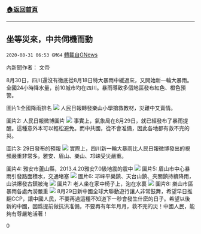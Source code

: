 ###  [:house:返回首頁](https://github.com/ourhimalayas/txt)
---

## 坐等災來，中共伺機而動
`2020-08-31 06:53 GM64` [轉載自GNews](https://gnews.org/zh-hant/326459/)

內新聞作者： 文帝

8月30日，四川還沒有徹底從8月18日特大暴雨中緩過來，又開始新一輪大暴雨。全國24小時降水量，前10城市均在四川。暴雨導致多個地區發布紅色、橙色預警。

圖片1:全國降雨排名
![](https://s3.amazonaws.com/gnews-media-offload/wp-content/uploads/2020/08/31062800/1-125.jpg)
人民日報轉發樂山小學搶救教材，災難中又賣情。

圖片2: 人民日報微博圖片
![](https://s3.amazonaws.com/gnews-media-offload/wp-content/uploads/2020/08/31062850/2-68.jpg)
事實上，氣象局在8月29日，就已經發布了暴雨提醒。這種意外本可以輕松避免。而中共國，從不會准備，因此各地都有救不完的災。

圖片3: 29日發布的預報
![](https://s3.amazonaws.com/gnews-media-offload/wp-content/uploads/2020/08/31062929/3-50.jpg)
實際上，四川新一輪大暴雨比人民日報微博發出的視頻嚴重非常多。雅安、眉山、樂山、邛崃受災嚴重。

圖片4: 雅安市蘆山縣，2013.4.20雅安7.0級地震的震中
![](https://s3.amazonaws.com/gnews-media-offload/wp-content/uploads/2020/08/31062949/4-21.jpg)
圖片5: 眉山市中心暴雨引發路面積水，交通堵塞
![](https://s3.amazonaws.com/gnews-media-offload/wp-content/uploads/2020/08/31063011/5-21.jpg)
圖片6: 邛崃平樂鎮、天台山鎮、夾關鎮持續降雨，山洪爆發古鎮被淹
![](https://s3.amazonaws.com/gnews-media-offload/wp-content/uploads/2020/08/31063023/6-5.jpg)
圖片7: 老人坐在家中椅子上，泡在水裏
![](https://s3.amazonaws.com/gnews-media-offload/wp-content/uploads/2020/08/31063035/7-5.jpg)
圖片8: 樂山市區暴雨各處內澇嚴重
![](https://s3.amazonaws.com/gnews-media-offload/wp-content/uploads/2020/08/31063046/8-3.jpg)
8月29日新中國全球大聯動遊行讓人非常鼓舞，希望早日推翻CCP，讓中國人民，不要再過這種不知道下一秒會發生什麽的日子。希望以後新的中國，因爲提前做抗洪准備，不要再有年年月月，救不完的災！中國人民，能夠有尊嚴地活著！

0
